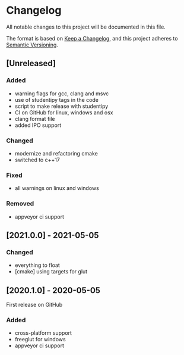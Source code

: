 # Changelog
All notable changes to this project will be documented in this file.

The format is based on [Keep a Changelog](https://keepachangelog.com/en/1.0.0/),
and this project adheres to [Semantic Versioning](https://semver.org/spec/v2.0.0.html).

## [Unreleased]

### Added
- warning flags for gcc, clang and msvc
- use of studentipy tags in the code
- script to make release with studentipy
- CI on GitHub for linux, windows and osx
- clang format file
- added IPO support 

### Changed
- modernize and refactoring cmake
- switched to c++17

### Fixed
- all warnings on linux and windows

### Removed
- appveyor ci support

## [2021.0.0] - 2021-05-05

### Changed
- everything to float
- [cmake] using targets for glut

## [2020.1.0] - 2020-05-05

First release on GitHub

### Added
- cross-platform support
- freeglut for windows
- appveyor ci support


